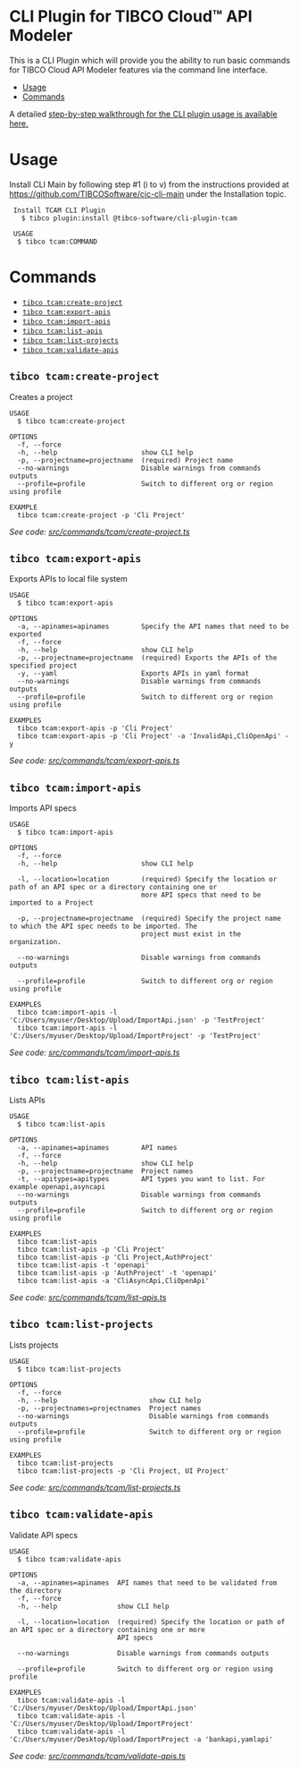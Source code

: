  CLI Plugin for TIBCO Cloud™ API Modeler 
===================

This is a CLI Plugin which will provide you the ability to run basic commands for TIBCO Cloud API Modeler features via the command line interface.

<!-- toc -->
* [Usage](#usage)
* [Commands](#commands)
<!-- tocstop -->

A detailed [step-by-step walkthrough for the CLI plugin usage is available here.](https://www.walkthrough.so/pblc/vkrdRQuzhTig/cli-plugin-for-tibco-cloud-tm-api-modeler?sn=6)

# Usage
Install CLI Main by following step #1 (i to v) from the instructions provided at https://github.com/TIBCOSoftware/cic-cli-main under the Installation topic.
```sh-session
 Install TCAM CLI Plugin
   $ tibco plugin:install @tibco-software/cli-plugin-tcam
 
 USAGE
  $ tibco tcam:COMMAND
```
# Commands
<!-- commands -->
* [`tibco tcam:create-project`](#tibco-tcamcreate-project)
* [`tibco tcam:export-apis`](#tibco-tcamexport-apis)
* [`tibco tcam:import-apis`](#tibco-tcamimport-apis)
* [`tibco tcam:list-apis`](#tibco-tcamlist-apis)
* [`tibco tcam:list-projects`](#tibco-tcamlist-projects)
* [`tibco tcam:validate-apis`](#tibco-tcamvalidate-apis)

## `tibco tcam:create-project`

Creates a project

```
USAGE
  $ tibco tcam:create-project

OPTIONS
  -f, --force
  -h, --help                     show CLI help
  -p, --projectname=projectname  (required) Project name
  --no-warnings                  Disable warnings from commands outputs
  --profile=profile              Switch to different org or region using profile

EXAMPLE
  tibco tcam:create-project -p 'Cli Project'
```

_See code: [src/commands/tcam/create-project.ts](https://github.com/TIBCOSoftware/cic-cli-plugin-tcam/blob/v1.0.0/src/commands/tcam/create-project.ts)_

## `tibco tcam:export-apis`

Exports APIs to local file system

```
USAGE
  $ tibco tcam:export-apis

OPTIONS
  -a, --apinames=apinames        Specify the API names that need to be exported
  -f, --force
  -h, --help                     show CLI help
  -p, --projectname=projectname  (required) Exports the APIs of the specified project
  -y, --yaml                     Exports APIs in yaml format
  --no-warnings                  Disable warnings from commands outputs
  --profile=profile              Switch to different org or region using profile

EXAMPLES
  tibco tcam:export-apis -p 'Cli Project'
  tibco tcam:export-apis -p 'Cli Project' -a 'InvalidApi,CliOpenApi' -y
```

_See code: [src/commands/tcam/export-apis.ts](https://github.com/TIBCOSoftware/cic-cli-plugin-tcam/blob/v1.0.0/src/commands/tcam/export-apis.ts)_

## `tibco tcam:import-apis`

Imports API specs

```
USAGE
  $ tibco tcam:import-apis

OPTIONS
  -f, --force
  -h, --help                     show CLI help

  -l, --location=location        (required) Specify the location or path of an API spec or a directory containing one or
                                 more API specs that need to be imported to a Project

  -p, --projectname=projectname  (required) Specify the project name to which the API spec needs to be imported. The
                                 project must exist in the organization.

  --no-warnings                  Disable warnings from commands outputs

  --profile=profile              Switch to different org or region using profile

EXAMPLES
  tibco tcam:import-apis -l 'C:/Users/myuser/Desktop/Upload/ImportApi.json' -p 'TestProject'
  tibco tcam:import-apis -l 'C:/Users/myuser/Desktop/Upload/ImportProject' -p 'TestProject'
```

_See code: [src/commands/tcam/import-apis.ts](https://github.com/TIBCOSoftware/cic-cli-plugin-tcam/blob/v1.0.0/src/commands/tcam/import-apis.ts)_

## `tibco tcam:list-apis`

Lists APIs

```
USAGE
  $ tibco tcam:list-apis

OPTIONS
  -a, --apinames=apinames        API names
  -f, --force
  -h, --help                     show CLI help
  -p, --projectname=projectname  Project names
  -t, --apitypes=apitypes        API types you want to list. For example openapi,asyncapi
  --no-warnings                  Disable warnings from commands outputs
  --profile=profile              Switch to different org or region using profile

EXAMPLES
  tibco tcam:list-apis
  tibco tcam:list-apis -p 'Cli Project'
  tibco tcam:list-apis -p 'Cli Project,AuthProject'
  tibco tcam:list-apis -t 'openapi'
  tibco tcam:list-apis -p 'AuthProject' -t 'openapi'
  tibco tcam:list-apis -a 'CliAsyncApi,CliOpenApi'
```

_See code: [src/commands/tcam/list-apis.ts](https://github.com/TIBCOSoftware/cic-cli-plugin-tcam/blob/v1.0.0/src/commands/tcam/list-apis.ts)_

## `tibco tcam:list-projects`

Lists projects

```
USAGE
  $ tibco tcam:list-projects

OPTIONS
  -f, --force
  -h, --help                       show CLI help
  -p, --projectnames=projectnames  Project names
  --no-warnings                    Disable warnings from commands outputs
  --profile=profile                Switch to different org or region using profile

EXAMPLES
  tibco tcam:list-projects
  tibco tcam:list-projects -p 'Cli Project, UI Project'
```

_See code: [src/commands/tcam/list-projects.ts](https://github.com/TIBCOSoftware/cic-cli-plugin-tcam/blob/v1.0.0/src/commands/tcam/list-projects.ts)_

## `tibco tcam:validate-apis`

Validate API specs

```
USAGE
  $ tibco tcam:validate-apis

OPTIONS
  -a, --apinames=apinames  API names that need to be validated from the directory
  -f, --force
  -h, --help               show CLI help

  -l, --location=location  (required) Specify the location or path of an API spec or a directory containing one or more
                           API specs

  --no-warnings            Disable warnings from commands outputs

  --profile=profile        Switch to different org or region using profile

EXAMPLES
  tibco tcam:validate-apis -l 'C:/Users/myuser/Desktop/Upload/ImportApi.json'
  tibco tcam:validate-apis -l 'C:/Users/myuser/Desktop/Upload/ImportProject'
  tibco tcam:validate-apis -l 'C:/Users/myuser/Desktop/Upload/ImportProject -a 'bankapi,yamlapi'
```

_See code: [src/commands/tcam/validate-apis.ts](https://github.com/TIBCOSoftware/cic-cli-plugin-tcam/blob/v1.0.0/src/commands/tcam/validate-apis.ts)_
<!-- commandsstop -->
